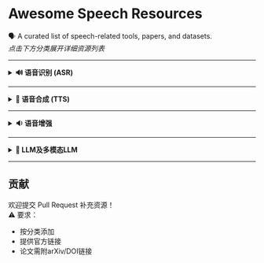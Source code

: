 # Awesome Speech Resources

🗣️ A curated list of speech-related tools, papers, and datasets.  
*点击下方分类展开详细资源列表*

---

<details>
<summary><b>🔊 语音识别 (ASR)</b></summary>

### 工具
| 名称 | 描述 | 链接 |
|------|------|------|
| Whisper | OpenAI 开源的多语言语音识别模型 | [GitHub](https://github.com/openai/whisper) |
| Kaldi | 基于WFST的经典ASR工具包 | [官网](https://kaldi-asr.org/) |
| ESPnet | 端到端语音处理工具包 | [GitHub](https://github.com/espnet/espnet) |

### 论文
- **[Attention Is All You Need (2017)]**  
  Transformer 架构奠基性论文 [[arXiv](https://arxiv.org/abs/1706.03762)]
- **[Whisper (2022)]**  
  大规模弱监督语音识别 [[arXiv](https://arxiv.org/abs/2212.04356)]

</details>

---

<details>
<summary><b>🎵 语音合成 (TTS)</b></summary>

### 工具
| 名称 | 描述 | 链接 |
|------|------|------|
| VITS | 基于VAE的端到端TTS模型 | [GitHub](https://github.com/jaywalnut310/vits) |
| Tacotron 2 | Google 神经TTS架构 | [GitHub](https://github.com/NVIDIA/tacotron2) |

### 论文
- **[VITS (2021)]**  
  对抗学习端到端TTS [[arXiv](https://arxiv.org/abs/2106.06103)]
- **[FastSpeech (2019)]**  
  非自回归快速合成 [[arXiv](https://arxiv.org/abs/1905.09263)]

</details>

---

<details>
<summary><b>🔉 语音增强</b></summary>

### 工具
| 名称 | 描述 | 链接 |
|------|------|------|
| Demucs | 语音/音乐分离工具 | [GitHub](https://github.com/facebookresearch/demucs) |
| RNNoise | 实时噪声抑制 | [GitHub](https://github.com/xiph/rnnoise) |

### 论文
- **[SEGAN (2017)]**  
  首个基于GAN的语音增强 [[arXiv](https://arxiv.org/abs/1703.09452)]

</details>

---

<details>
<summary><b>🤖 LLM及多模态LLM</b></summary>

### 工具
| 名称 | 描述 | 链接 |
|------|------|------|
| SpeechGPT | 支持语音交互的LLM | [GitHub](https://github.com/0nutation/SpeechGPT) |
| Step-Audio | 语音对话大模型 | [GitHub](https://github.com/stepfun-ai/Step-Audio) |

### 论文
- **[Step-Audio (2025)]**  
  Step-Audio Team 语音对话 [[arXiv](https://arxiv.org/abs/2502.11946)]

</details>

---

## 贡献
欢迎提交 Pull Request 补充资源！  
⚠️ 要求：  
- 按分类添加  
- 提供官方链接  
- 论文需附arXiv/DOI链接
